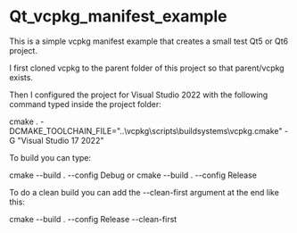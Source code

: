 # Qt_vcpkg_manifest_example
This is a simple vcpkg manifest example that creates a small test Qt5 or Qt6 project.

I first cloned vcpkg to the parent folder of this project so that parent/vcpkg exists.

Then I configured the project for Visual Studio 2022 with the following command typed inside the project folder:

cmake . -DCMAKE_TOOLCHAIN_FILE="..\vcpkg\scripts\buildsystems\vcpkg.cmake" -G "Visual Studio 17 2022"

To build you can type:

cmake --build . --config Debug 
or 
cmake --build . --config Release 

To do a clean build you can add the --clean-first argument at the end like this:

cmake --build . --config Release --clean-first


